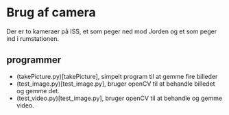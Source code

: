 # Brug af camera

Der er to kameraer på ISS, et som peger ned mod Jorden og et som peger ind i rumstationen. 

## programmer
* (takePicture.py)[takePicture], simpelt program til at gemme fire billeder
* (test_image.py)[test_image.py], bruger openCV til at behandle billedet og gemme det. 
* (test_video.py)[test_image.py], bruger openCV til at behandle og gemme video.
